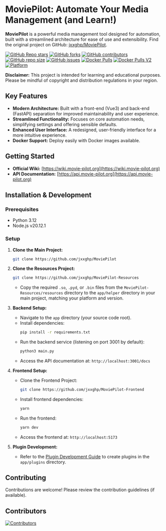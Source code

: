 # MoviePilot: Automate Your Media Management (and Learn!)

**MoviePilot** is a powerful media management tool designed for automation, built with a streamlined architecture for ease of use and extensibility.  Find the original project on GitHub:  [jxxghp/MoviePilot](https://github.com/jxxghp/MoviePilot).

[![GitHub Repo stars](https://img.shields.io/github/stars/jxxghp/MoviePilot?style=for-the-badge)](https://github.com/jxxghp/MoviePilot)
[![GitHub forks](https://img.shields.io/github/forks/jxxghp/MoviePilot?style=for-the-badge)](https://github.com/jxxghp/MoviePilot)
[![GitHub contributors](https://img.shields.io/github/contributors/jxxghp/MoviePilot?style=for-the-badge)](https://github.com/jxxghp/MoviePilot)
[![GitHub repo size](https://img.shields.io/github/repo-size/jxxghp/MoviePilot?style=for-the-badge)](https://github.com/jxxghp/MoviePilot)
[![GitHub issues](https://img.shields.io/github/issues/jxxghp/MoviePilot?style=for-the-badge)](https://github.com/jxxghp/MoviePilot)
[![Docker Pulls](https://img.shields.io/docker/pulls/jxxghp/moviepilot?style=for-the-badge)](https://hub.docker.com/r/jxxghp/moviepilot)
[![Docker Pulls V2](https://img.shields.io/docker/pulls/jxxghp/moviepilot-v2?style=for-the-badge)](https://hub.docker.com/r/jxxghp/moviepilot-v2)
[![Platform](https://img.shields.io/badge/platform-Windows%20%7C%20Linux%20%7C%20Synology-blue?style=for-the-badge)](https://github.com/jxxghp/MoviePilot)

**Disclaimer:** This project is intended for learning and educational purposes.  Please be mindful of copyright and distribution regulations in your region.

## Key Features

*   **Modern Architecture:** Built with a front-end (Vue3) and back-end (FastAPI) separation for improved maintainability and user experience.
*   **Streamlined Functionality:** Focuses on core automation needs, simplifying settings and offering sensible defaults.
*   **Enhanced User Interface:** A redesigned, user-friendly interface for a more intuitive experience.
*   **Docker Support:** Deploy easily with Docker images available.

## Getting Started

*   **Official Wiki:**  [https://wiki.movie-pilot.org](https://wiki.movie-pilot.org)
*   **API Documentation:** [https://api.movie-pilot.org](https://api.movie-pilot.org)

## Installation & Development

### Prerequisites

*   Python 3.12
*   Node.js v20.12.1

### Setup

1.  **Clone the Main Project:**
    ```bash
    git clone https://github.com/jxxghp/MoviePilot
    ```
2.  **Clone the Resources Project:**
    ```bash
    git clone https://github.com/jxxghp/MoviePilot-Resources
    ```
    *   Copy the required `.so`, `.pyd`, or `.bin` files from the `MoviePilot-Resources/resources` directory to the `app/helper` directory in your main project, matching your platform and version.
3.  **Backend Setup:**

    *   Navigate to the `app` directory (your source code root).
    *   Install dependencies:
        ```bash
        pip install -r requirements.txt
        ```
    *   Run the backend service (listening on port 3001 by default):
        ```bash
        python3 main.py
        ```
    *   Access the API documentation at: `http://localhost:3001/docs`
4.  **Frontend Setup:**
    *   Clone the Frontend Project:
        ```bash
        git clone https://github.com/jxxghp/MoviePilot-Frontend
        ```
    *   Install frontend dependencies:
        ```bash
        yarn
        ```
    *   Run the frontend:
        ```bash
        yarn dev
        ```
    *   Access the frontend at: `http://localhost:5173`

5.  **Plugin Development:**
    *   Refer to the [Plugin Development Guide](https://wiki.movie-pilot.org/zh/plugindev) to create plugins in the `app/plugins` directory.

## Contributing

Contributions are welcome!  Please review the contribution guidelines (if available).

## Contributors

[![Contributors](https://contrib.rocks/image?repo=jxxghp/MoviePilot)](https://github.com/jxxghp/MoviePilot/graphs/contributors)
